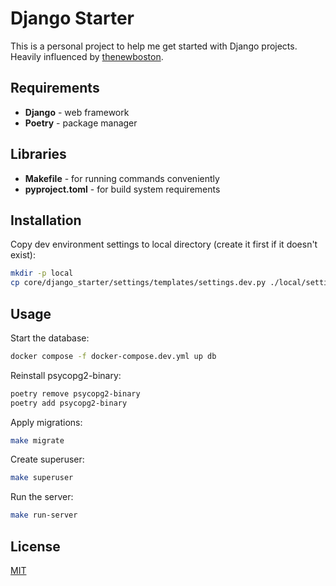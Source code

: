 # Django Starter

This is a personal project to help me get started with Django projects. Heavily influenced by [thenewboston](https://www.youtube.com/watch?v=DaxcmbWcdTA&list=PL6gx4Cwl9DGDYbs0jJdGefNN8eZRSwWqy&index=1).

## Requirements

- **Django** - web framework
- **Poetry** - package manager

## Libraries
- **Makefile** - for running commands conveniently
- **pyproject.toml** - for build system requirements

## Installation

Copy dev environment settings to local directory (create it first if it doesn't exist):

```bash
mkdir -p local
cp core/django_starter/settings/templates/settings.dev.py ./local/settings.dev.py
```

## Usage

Start the database:
```bash
docker compose -f docker-compose.dev.yml up db
```

Reinstall psycopg2-binary:
```bash
poetry remove psycopg2-binary
poetry add psycopg2-binary
```

Apply migrations:
```bash
make migrate
```

Create superuser:
```bash
make superuser
```

Run the server:
```bash
make run-server
```
## License

[MIT](https://choosealicense.com/licenses/mit/)
